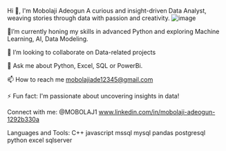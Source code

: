 Hi 👋, I'm Mobolaji Adeogun
A curious and insight-driven Data Analyst, weaving stories through data with passion and creativity.                                 ![image](https://github.com/user-attachments/assets/77e6618c-8a24-4000-bb75-4937aaa31493)

🌱I’m currently honing my skills in advanced Python and exploring Machine Learning, AI, Data Modeling.
                                                                                                                              
👯 I’m looking to collaborate on Data-related projects

💬 Ask me about Python, Excel, SQL or PowerBi.

📫 How to reach me mobolajiade12345@gmail.com

⚡ Fun fact: I'm passionate about uncovering insights in data!

Connect with me:
@MOBOLAJ1 www.linkedin.com/in/mobolaji-adeogun-1292b330a

Languages and Tools:
C++ javascript mssql mysql pandas postgresql python excel sqlserver

<!---
MOBOLAJ1/MOBOLAJ1 is a ✨ special ✨ repository because its `README.md` (this file) appears on your GitHub profile.
You can click the Preview link to take a look at your changes.
--->
